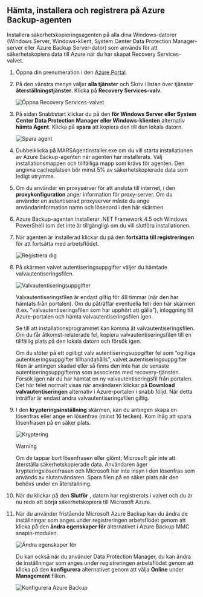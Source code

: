 ## <a name="download-install-and-register-the-azure-backup-agent"></a>Hämta, installera och registrera på Azure Backup-agenten
Installera säkerhetskopieringsagenten på alla dina Windows-datorer (Windows Server, Windows-klient, System Center Data Protection Manager-server eller Azure Backup Server-dator) som används för att säkerhetskopiera data till Azure när du har skapat Recovery Services-valvet.

1. Öppna din prenumeration i den [Azure Portal](https://ms.portal.azure.com/).
2. På den vänstra menyn väljer **alla tjänster** och Skriv i listan över tjänster **återställningstjänster**. Klicka på **Recovery Services-valv**.

   ![Öppna Recovery Services-valvet](../articles/backup/media/tutorial-backup-windows-server-to-azure/full-browser-open-rs-vault_2.png)
3. På sidan Snabbstart klickar du på den **för Windows Server eller System Center Data Protection Manager eller Windows-klienten** alternativ **hämta Agent**. Klicka på **spara** att kopiera den till den lokala datorn.
   
    ![Spara agent](./media/backup-install-agent/agent.png)
4. Dubbelklicka på MARSAgentInstaller.exe om du vill starta installationen av Azure Backup-agenten när agenten har installerats. Välj installationsmappen och tillfälliga mapp som krävs för agenten. Den angivna cacheplatsen bör minst 5% av säkerhetskopierade data som ledigt utrymme.
5. Om du använder en proxyserver för att ansluta till internet, i den **proxykonfiguration** anger information för proxy-server. Om du använder en autentiserad proxyserver måste du ange användarinformation namn och lösenord i den här skärmen.
6. Azure Backup-agenten installerar .NET Framework 4.5 och Windows PowerShell (om det inte är tillgänglig) om du vill slutföra installationen.
7. När agenten är installerad klickar du på den **fortsätta till registreringen** för att fortsätta med arbetsflödet.
   
   ![Registrera dig](./media/backup-install-agent/register.png)
8. På skärmen valvet autentiseringsuppgifter väljer du hämtade valvautentiseringsfilen.
   
    ![Valvautentiseringsuppgifter](./media/backup-install-agent/vc.png)
   
    Valvautentiseringsfilen är endast giltig för 48 timmar (när den har hämtats från portalen). Om du påträffar eventuella fel i den här skärmen (t.ex. ”valvautentiseringsfilen som har upphört att gälla”), inloggning till Azure-portalen och hämta valvautentiseringsfilen igen.
   
    Se till att installationsprogrammet kan komma åt valvautentiseringsfilen. Om du får åtkomst-relaterade fel, kopiera valvautentiseringsfilen till en tillfällig plats på den lokala datorn och försök igen.
   
    Om du stöter på ett ogiltigt valv autentiseringsuppgifter fel som ”ogiltiga autentiseringsuppgifter tillhandahålls”, valvet autentiseringsuppgifter filen är antingen skadad eller så finns den inte har de senaste autentiseringsuppgifterna som associeras med recovery-tjänsten. Försök igen när du har hämtat en ny valvautentiseringsfil från portalen. Det här felet normalt visas när användaren klickar på **Download valvautentiseringen** alternativ i Azure-portalen i snabb följd. När detta inträffar är endast andra valvautentiseringsfilen giltig.
9. I den **krypteringsinställning** skärmen, kan du antingen skapa en lösenfras eller ange en lösenfras (minst 16 tecken). Kom ihåg att spara lösenfrasen på en säker plats.
   
    ![Kryptering](./media/backup-install-agent/encryption.png)
   
   > [!WARNING]
   > Om de tappar bort lösenfrasen eller glömt; Microsoft går inte att återställa säkerhetskopierade data. Användaren äger krypteringslösenfrasen och Microsoft har inte insyn i den lösenfras som används av slutanvändaren. Spara filen på en säker plats när den behövs under en återställning.
   > 
   > 
10. När du klickar på den **Slutför** , datorn har registrerats i valvet och du är nu redo att börja säkerhetskopiera till Microsoft Azure.
11. När du använder fristående Microsoft Azure Backup kan du ändra de inställningar som anges under registreringen arbetsflödet genom att klicka på den **ändra egenskaper för** alternativet i Azure Backup MMC snapin-modulen.
    
    ![Ändra egenskaper för](./media/backup-install-agent/change.png)
    
    Du kan också när du använder Data Protection Manager, du kan ändra de inställningar som anges under registreringen arbetsflödet genom att klicka på den **konfigurera** alternativet genom att välja **Online** under **Management** fliken.
    
    ![Konfigurera Azure Backup](./media/backup-install-agent/configure.png)

